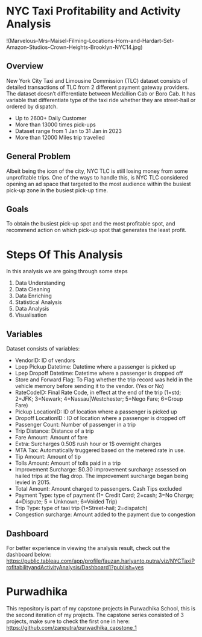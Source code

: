 # NYC Taxi Profitability and Activity Analysis

!(Marvelous-Mrs-Maisel-Filming-Locations-Horn-and-Hardart-Set-Amazon-Studios-Crown-Heights-Brooklyn-NYC14.jpg)

## Overview

New York City Taxi and Limousine Commission (TLC) dataset consists of detailed transactions of TLC from 2 different payment gateway providers.
The dataset doesn’t differentiate between Medallion Cab or Boro Cab. It has variable that differentiate type of the taxi ride whether they are street-hail or ordered by dispatch.

- Up to 2600+ Daily Customer
- More than 13000 times pick-ups
- Dataset range from 1 Jan to 31 Jan in 2023
- More than 12000 Miles trip travelled

## General Problem

Albeit being the icon of the city, NYC TLC is still losing money from some unprofitable trips. One of the ways to handle this, is NYC TLC considered opening an ad space that targeted to the most audience within the busiest pick-up zone in the busiest pick-up time.

## Goals

To obtain the busiest pick-up spot and the most profitable spot, and recommend action on which pick-up spot that generates the least profit.

# Steps Of This Analysis

In this analysis we are going through some steps
1. Data Understanding
2. Data Cleaning
3. Data Enriching
4. Statistical Analysis
5. Data Analysis
6. Visualisation

## Variables
Dataset consists of variables:
- VendorID: ID of vendors
- Lpep Pickup Datetime: Datetime where a passenger is picked up
- Lpep Dropoff Datetime: Datetime where a passenger is dropped off
- Store and Forward Flag: To Flag whether the trip record was held in the vehicle memory before sending it to the vendor. (Yes or No)
- RateCodeID: Final Rate Code, in effect at the end of the trip (1=std; 2=JFK; 3=Newark; 4=Nassau|Westchester; 5=Nego Fare; 6=Group Fare)
- Pickup LocationID: ID of location where a passenger is picked up
- Dropoff LocationID : ID of location where a passenger is dropped off
- Passenger Count: Number of passenger in a trip
- Trip Distance: Distance of a trip
- Fare Amount: Amount of fare
- Extra: Surcharges 0.50$ rush hour or 1$ overnight charges
- MTA Tax: Automatically truggered based on the metered rate in use.
- Tip Amount: Amount of tip
- Tolls Amount: Amount of tolls paid in a trip
- Improvement Surcharge: $0.30 improvement surcharge assessed on hailed trips at the flag drop. The improvement surcharge began being levied in 2015.
- Total Amount: Amount charged to passengers. Cash Tips excluded
- Payment Type: type of payment (1= Credit Card; 2=cash; 3=No Charge; 4=Dispute; 5 = Unknown; 6=Voided Trip)
- Trip Type: type of taxi trip (1=Street-hail; 2=dispatch)
- Congestion surcharge: Amount added to the payment due to congestion

## Dashboard

For better experience in viewing the analysis result, check out the dashboard below:
https://public.tableau.com/app/profile/fauzan.harlyanto.putra/viz/NYCTaxiProfitabilityandActivityAnalysis/Dashboard1?publish=yes

# Purwadhika

This repository is part of my capstone projects in Purwadhika School, this is the second iteration of my projects. The capstone series consisted of 3 projects, make sure to check the first one in here:
https://github.com/zanputra/purwadhika_capstone_1
